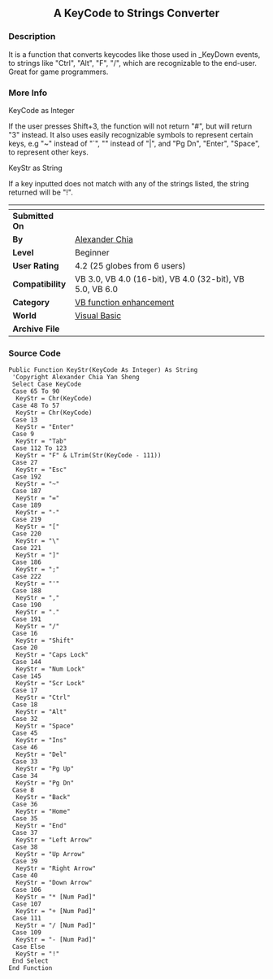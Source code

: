 ﻿<div align="center">

## A KeyCode to Strings Converter


</div>

### Description

It is a function that converts keycodes like those used in _KeyDown events, to strings like "Ctrl", "Alt", "F", "/", which are recognizable to the end-user. Great for game programmers.
 
### More Info
 
KeyCode as Integer

If the user presses Shift+3, the function will not return "#", but will return "3" instead. It also uses easily recognizable symbols to represent certain keys, e.g "~" instead of "`", "\" instead of "|", and "Pg Dn", "Enter", "Space", to represent other keys.

KeyStr as String

If a key inputted does not match with any of the strings listed, the string returned will be "!".


<span>             |<span>
---                |---
**Submitted On**   |
**By**             |[Alexander Chia](https://github.com/Planet-Source-Code/PSCIndex/blob/master/ByAuthor/alexander-chia.md)
**Level**          |Beginner
**User Rating**    |4.2 (25 globes from 6 users)
**Compatibility**  |VB 3\.0, VB 4\.0 \(16\-bit\), VB 4\.0 \(32\-bit\), VB 5\.0, VB 6\.0
**Category**       |[VB function enhancement](https://github.com/Planet-Source-Code/PSCIndex/blob/master/ByCategory/vb-function-enhancement__1-25.md)
**World**          |[Visual Basic](https://github.com/Planet-Source-Code/PSCIndex/blob/master/ByWorld/visual-basic.md)
**Archive File**   |[](https://github.com/Planet-Source-Code/alexander-chia-a-keycode-to-strings-converter__1-4116/archive/master.zip)





### Source Code

```
Public Function KeyStr(KeyCode As Integer) As String
 'Copyright Alexander Chia Yan Sheng
 Select Case KeyCode
 Case 65 To 90
  KeyStr = Chr(KeyCode)
 Case 48 To 57
  KeyStr = Chr(KeyCode)
 Case 13
  KeyStr = "Enter"
 Case 9
  KeyStr = "Tab"
 Case 112 To 123
  KeyStr = "F" & LTrim(Str(KeyCode - 111))
 Case 27
  KeyStr = "Esc"
 Case 192
  KeyStr = "~"
 Case 187
  KeyStr = "="
 Case 189
  KeyStr = "-"
 Case 219
  KeyStr = "["
 Case 220
  KeyStr = "\"
 Case 221
  KeyStr = "]"
 Case 186
  KeyStr = ";"
 Case 222
  KeyStr = "'"
 Case 188
  KeyStr = ","
 Case 190
  KeyStr = "."
 Case 191
  KeyStr = "/"
 Case 16
  KeyStr = "Shift"
 Case 20
  KeyStr = "Caps Lock"
 Case 144
  KeyStr = "Num Lock"
 Case 145
  KeyStr = "Scr Lock"
 Case 17
  KeyStr = "Ctrl"
 Case 18
  KeyStr = "Alt"
 Case 32
  KeyStr = "Space"
 Case 45
  KeyStr = "Ins"
 Case 46
  KeyStr = "Del"
 Case 33
  KeyStr = "Pg Up"
 Case 34
  KeyStr = "Pg Dn"
 Case 8
  KeyStr = "Back"
 Case 36
  KeyStr = "Home"
 Case 35
  KeyStr = "End"
 Case 37
  KeyStr = "Left Arrow"
 Case 38
  KeyStr = "Up Arrow"
 Case 39
  KeyStr = "Right Arrow"
 Case 40
  KeyStr = "Down Arrow"
 Case 106
  KeyStr = "* [Num Pad]"
 Case 107
  KeyStr = "+ [Num Pad]"
 Case 111
  KeyStr = "/ [Num Pad]"
 Case 109
  KeyStr = "- [Num Pad]"
 Case Else
  KeyStr = "!"
 End Select
End Function
```

